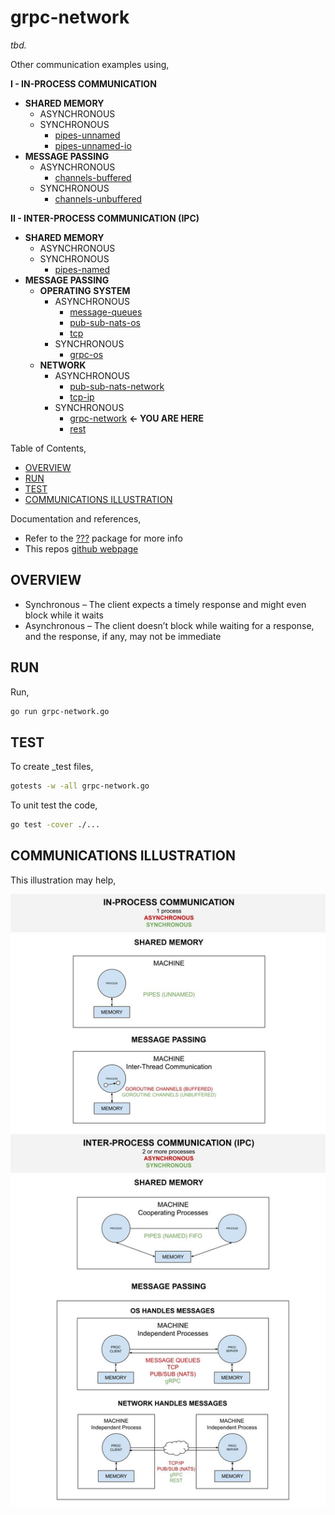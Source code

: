 # grpc-network

_tbd._

Other communication examples using,

**I - IN-PROCESS COMMUNICATION**

* **SHARED MEMORY**
  * ASYNCHRONOUS
  * SYNCHRONOUS
    * [pipes-unnamed](https://github.com/JeffDeCola/my-go-examples/tree/master/in-process-communication/shared-memory/synchronous/pipes-unnamed)
    * [pipes-unnamed-io](https://github.com/JeffDeCola/my-go-examples/tree/master/in-process-communication/shared-memory/synchronous/pipes-unnamed-io)
* **MESSAGE PASSING**
  * ASYNCHRONOUS
    * [channels-buffered](https://github.com/JeffDeCola/my-go-examples/tree/master/in-process-communication/message-passing/asynchronous/channels-buffered)
  * SYNCHRONOUS
    * [channels-unbuffered](https://github.com/JeffDeCola/my-go-examples/tree/master/in-process-communication/message-passing/synchronous/channels-unbuffered)

**II - INTER-PROCESS COMMUNICATION (IPC)**

* **SHARED MEMORY**
  * ASYNCHRONOUS
  * SYNCHRONOUS
    * [pipes-named](https://github.com/JeffDeCola/my-go-examples/tree/master/inter-process-communication-ipc/shared-memory/synchronous/pipes-named)
* **MESSAGE PASSING**
  * **OPERATING SYSTEM**
    * ASYNCHRONOUS
      * [message-queues](https://github.com/JeffDeCola/my-go-examples/tree/master/inter-process-communication-ipc/message-passing/operating-system/asynchronous/message-queues)
      * [pub-sub-nats-os](https://github.com/JeffDeCola/my-go-examples/tree/master/inter-process-communication-ipc/message-passing/operating-system/asynchronous/pub-sub-nats-os)
      * [tcp](https://github.com/JeffDeCola/my-go-examples/tree/master/inter-process-communication-ipc/message-passing/operating-system/asynchronous/tcp)
    * SYNCHRONOUS
      * [grpc-os](https://github.com/JeffDeCola/my-go-examples/tree/master/inter-process-communication-ipc/message-passing/operating-system/synchronous/grpc-os)
  * **NETWORK**
    * ASYNCHRONOUS
      * [pub-sub-nats-network](https://github.com/JeffDeCola/my-go-examples/tree/master/inter-process-communication-ipc/message-passing/network/asynchronous/pub-sub-nats-network)
      * [tcp-ip](https://github.com/JeffDeCola/my-go-examples/tree/master/inter-process-communication-ipc/message-passing/network/asynchronous/tcp-ip)
    * SYNCHRONOUS
      * [grpc-network](https://github.com/JeffDeCola/my-go-examples/tree/master/inter-process-communication-ipc/message-passing/network/synchronous/grpc-network)
        **<- YOU ARE HERE**
      * [rest](https://github.com/JeffDeCola/my-go-examples/tree/master/inter-process-communication-ipc/message-passing/network/synchronous/rest)

Table of Contents,

* [OVERVIEW](https://github.com/JeffDeCola/my-go-examples/tree/master/inter-process-communication-ipc/message-passing/network/synchronous/grpc#overview)
* [RUN](https://github.com/JeffDeCola/my-go-examples/tree/master/inter-process-communication-ipc/message-passing/network/synchronous/grpc#run)
* [TEST](https://github.com/JeffDeCola/my-go-examples/tree/master/inter-process-communication-ipc/message-passing/network/synchronous/grpc#test)
* [COMMUNICATIONS ILLUSTRATION](https://github.com/JeffDeCola/my-go-examples/tree/master/inter-process-communication-ipc/message-passing/network/synchronous/grpc#communications-illustration)

Documentation and references,

* Refer to the
  [???](https://pkg.go.dev/????)
  package for more info
* This repos [github webpage](https://jeffdecola.github.io/my-go-examples/)

## OVERVIEW

* Synchronous – The client expects a timely response and might
  even block while it waits
* Asynchronous – The client doesn’t block while waiting for a response,
  and the response, if any, may not be immediate

## RUN

Run,

```bash
go run grpc-network.go
```

## TEST

To create _test files,

```bash
gotests -w -all grpc-network.go
```

To unit test the code,

```bash
go test -cover ./... 
```

## COMMUNICATIONS ILLUSTRATION

This illustration may help,

![IMAGE - communications-overview.jpg - IMAGE](../../../../../docs/pics/in-process-communication/communications-overview.jpg)
